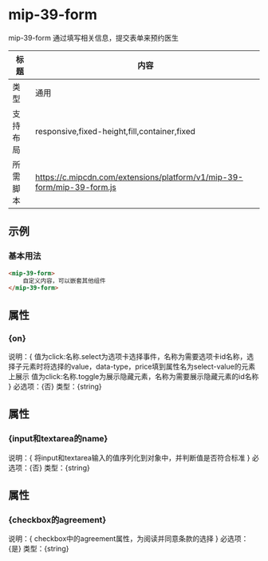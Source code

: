 # mip-39-form

mip-39-form 通过填写相关信息，提交表单来预约医生


标题|内容
----|----
类型|通用
支持布局|responsive,fixed-height,fill,container,fixed
所需脚本|https://c.mipcdn.com/extensions/platform/v1/mip-39-form/mip-39-form.js

## 示例

### 基本用法
```html
<mip-39-form>
    自定义内容，可以嵌套其他组件
</mip-39-form>
```

## 属性
### {on}

说明：{
    值为click:名称.select为选项卡选择事件，名称为需要选项卡id名称，选择子元素时将选择的value，data-type，price填到属性名为select-value的元素上展示
    值为click:名称.toggle为展示隐藏元素，名称为需要展示隐藏元素的id名称
}
必选项：{否}
类型：{string}

## 属性
### {input和textarea的name}

说明：{
    将input和textarea输入的值序列化到对象中，并判断值是否符合标准
}
必选项：{否}
类型：{string}


## 属性
### {checkbox的agreement}

说明：{
    checkbox中的agreement属性，为阅读并同意条款的选择
}
必选项：{是}
类型：{string}



